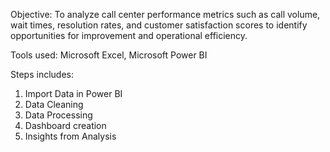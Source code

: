 Objective: To analyze call center performance metrics such as call volume, wait times, resolution rates, and customer satisfaction scores to identify opportunities for improvement and operational efficiency.

Tools used: Microsoft Excel, Microsoft Power BI

Steps includes:
1. Import Data in Power BI 
2. Data Cleaning
3. Data Processing
4. Dashboard creation
5. Insights from Analysis
